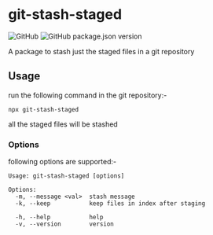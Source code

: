 # git-stash-staged

![GitHub](https://img.shields.io/github/license/rubinders/git-stash-staged?style=flat-square)
![GitHub package.json version](https://img.shields.io/github/package-json/v/rubinders/git-stash-staged?style=flat-square)

A package to stash just the staged files in a git repository

## Usage

run the following command in the git repository:-

```
npx git-stash-staged
```

all the staged files will be stashed

### Options

following options are supported:-

```
Usage: git-stash-staged [options]

Options:
  -m, --message <val>  stash message
  -k, --keep           keep files in index after staging

  -h, --help           help
  -v, --version        version
```

